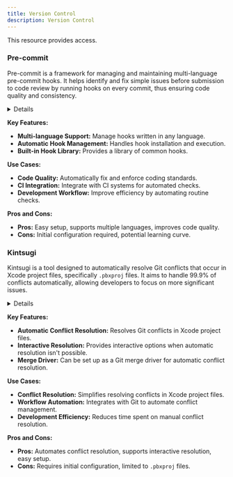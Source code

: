 ```yaml
---
title: Version Control
description: Version Control
---
```


This resource provides access.

### Pre-commit

Pre-commit is a framework for managing and maintaining multi-language pre-commit hooks. It helps identify and fix simple issues before submission to code review by running hooks on every commit, thus ensuring code quality and consistency.

<details>

**URL:** https://pre-commit.com/

**Authors:** `Pre-commit Team`

**Integration:**
- **Platforms Supported:** Git, various CI systems
- **API Documentation:** [Pre-commit Documentation](https://pre-commit.com/#docs)

**Community and Support:**
- **Support Channels:** GitHub Issues, Email Support
- **Community:** Active GitHub repository

</details>

**Key Features:**
- **Multi-language Support:** Manage hooks written in any language.
- **Automatic Hook Management:** Handles hook installation and execution.
- **Built-in Hook Library:** Provides a library of common hooks.

**Use Cases:**
- **Code Quality:** Automatically fix and enforce coding standards.
- **CI Integration:** Integrate with CI systems for automated checks.
- **Development Workflow:** Improve efficiency by automating routine checks.

**Pros and Cons:**
- **Pros:** Easy setup, supports multiple languages, improves code quality.
- **Cons:** Initial configuration required, potential learning curve.

<LinkCard title="Visit Pre-commit" href="https://pre-commit.com/" />

### Kintsugi

Kintsugi is a tool designed to automatically resolve Git conflicts that occur in Xcode project files, specifically `.pbxproj` files. It aims to handle 99.9% of conflicts automatically, allowing developers to focus on more significant issues.

<details>

**URL:** https://github.com/Lightricks/Kintsugi

**Authors:** `Lightricks Team`

**Integration:**
- **Platforms Supported:** Git, Xcode
- **API Documentation:** Not specified

**Community and Support:**
- **Support Channels:** GitHub Issues, Email Support
- **Community:** Active GitHub repository

</details>

**Key Features:**
- **Automatic Conflict Resolution:** Resolves Git conflicts in Xcode project files.
- **Interactive Resolution:** Provides interactive options when automatic resolution isn't possible.
- **Merge Driver:** Can be set up as a Git merge driver for automatic conflict resolution.

**Use Cases:**
- **Conflict Resolution:** Simplifies resolving conflicts in Xcode project files.
- **Workflow Automation:** Integrates with Git to automate conflict management.
- **Development Efficiency:** Reduces time spent on manual conflict resolution.

**Pros and Cons:**
- **Pros:** Automates conflict resolution, supports interactive resolution, easy setup.
- **Cons:** Requires initial configuration, limited to `.pbxproj` files.

<LinkCard title="Visit Kintsugi" href="https://github.com/Lightricks/Kintsugi" />
